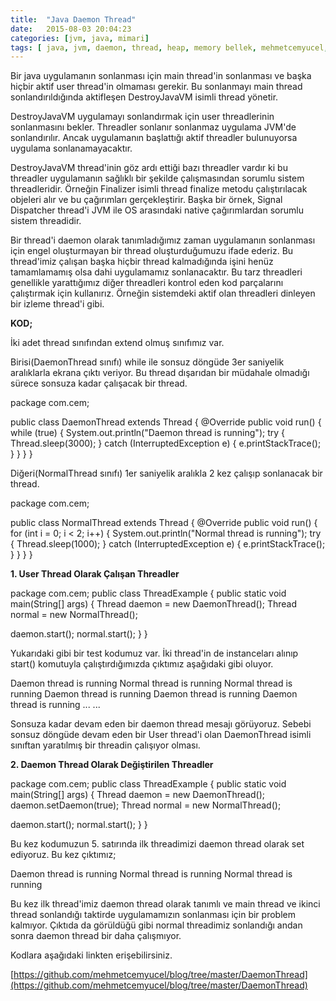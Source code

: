 ```yaml
---
title:  "Java Daemon Thread"
date:   2015-08-03 20:04:23
categories: [jvm, java, mimari]
tags: [ java, jvm, daemon, thread, heap, memory bellek, mehmetcemyucel, mehmet, cem, yücel, yucel, outofmemoryerror, yönetimi]
---
```



Bir java uygulamanın sonlanması için main thread'in sonlanması ve başka hiçbir aktif user thread'in olmaması gerekir. Bu sonlanmayı main thread sonlandırıldığında aktifleşen DestroyJavaVM isimli thread yönetir.  
  
DestroyJavaVM uygulamayı sonlandırmak için user threadlerinin sonlanmasını bekler. Threadler sonlanır sonlanmaz uygulama JVM'de sonlandırılır. Ancak uygulamanın başlattığı aktif threadler bulunuyorsa uygulama sonlanamayacaktır.  
  
DestroyJavaVM thread'inin göz ardı ettiği bazı threadler vardır ki bu threadler uygulamanın sağlıklı bir şekilde çalışmasından sorumlu sistem threadleridir. Örneğin Finalizer isimli thread finalize metodu çalıştırılacak objeleri alır ve bu çağırımları gerçekleştirir. Başka bir örnek, Signal Dispatcher thread'i JVM ile OS arasındaki native çağırımlardan sorumlu sistem threadidir.  
  
Bir thread'i daemon olarak tanımladığımız zaman uygulamanın sonlanması için engel oluşturmayan bir thread oluşturduğumuzu ifade ederiz. Bu thread'imiz çalışan başka hiçbir thread kalmadığında işini henüz tamamlamamış olsa dahi uygulamamız sonlanacaktır. Bu tarz threadleri genellikle yarattığımız diğer threadleri kontrol eden kod parçalarını çalıştırmak için kullanırız. Örneğin sistemdeki aktif olan threadleri dinleyen bir izleme thread'i gibi.  
  
**KOD;**  
  
İki adet thread sınıfından extend olmuş sınıfımız var.  
  
Birisi(DaemonThread sınıfı) while ile sonsuz döngüde 3er saniyelik aralıklarla ekrana çıktı veriyor. Bu thread dışarıdan bir müdahale olmadığı sürece sonsuza kadar çalışacak bir thread.  
  
  

package com.cem;

public class DaemonThread extends Thread {
 @Override
 public void run() {
  while (true) {
   System.out.println("Daemon thread is running");
   try {
    Thread.sleep(3000);
   } catch (InterruptedException e) {
    e.printStackTrace();
   }
  }
 }
}

  
Diğeri(NormalThread sınıfı) 1er saniyelik aralıkla 2 kez çalışıp sonlanacak bir thread.  
  
  

package com.cem;

public class NormalThread extends Thread {
 @Override
 public void run() {
  for (int i = 0; i < 2; i++) {
   System.out.println("Normal thread is running");
   try {
    Thread.sleep(1000);
   } catch (InterruptedException e) {
    e.printStackTrace();
   }
  }
 }
}

  
**1. User Thread Olarak Çalışan Threadler**  
  

package com.cem;
public class ThreadExample {
 public static void main(String[] args) {
  Thread daemon = new DaemonThread();
  Thread normal = new NormalThread();

  daemon.start();
  normal.start();
 }
}

  
Yukarıdaki gibi bir test kodumuz var. İki thread'in de instanceları alınıp start() komutuyla çalıştırdığımızda çıktımız aşağıdaki gibi oluyor.  
  

Daemon thread is running
Normal thread is running
Normal thread is running
Daemon thread is running
Daemon thread is running
Daemon thread is running
...
...

  
Sonsuza kadar devam eden bir daemon thread mesajı görüyoruz. Sebebi sonsuz döngüde devam eden bir User thread'i olan DaemonThread isimli sınıftan yaratılmış bir threadin çalışıyor olması.  
  
**2. Daemon Thread Olarak Değiştirilen Threadler**  
  
  

package com.cem;
public class ThreadExample {
 public static void main(String[] args) {
  Thread daemon = new DaemonThread();
  daemon.setDaemon(true);
  Thread normal = new NormalThread();

  daemon.start();
  normal.start();
 }
}

  
Bu kez kodumuzun 5. satırında ilk threadimizi daemon thread olarak set ediyoruz. Bu kez çıktımız;  
  
  

Daemon thread is running
Normal thread is running
Normal thread is running

  
Bu kez ilk thread'imiz daemon thread olarak tanımlı ve main thread ve ikinci thread sonlandığı taktirde uygulamamızın sonlanması için bir problem kalmıyor. Çıktıda da görüldüğü gibi normal threadimiz sonlandığı andan sonra daemon thread bir daha çalışmıyor.  
  
  
Kodlara aşağıdaki linkten erişebilirsiniz.  
  
[https://github.com/mehmetcemyucel/blog/tree/master/DaemonThread](https://github.com/mehmetcemyucel/blog/tree/master/DaemonThread)